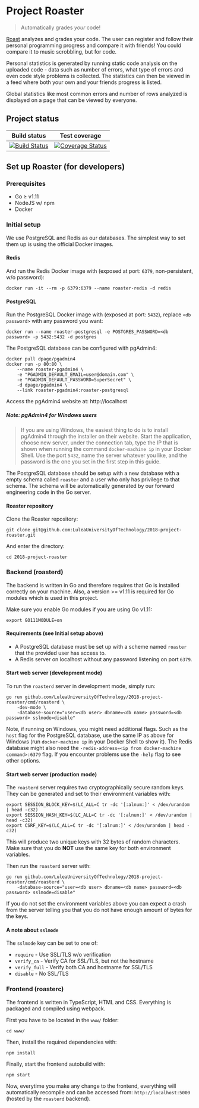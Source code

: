 Project Roaster
===============
> Automatically grades _your_ code!

[Roast](https://roast.software) analyzes and grades your code. The user can
register and follow their personal programming progress and compare it with
friends! You could compare it to music scrobbling, but for code.

Personal statistics is generated by running static code analysis on the uploaded
code - data such as number of errors, what type of errors and even code style
problems is collected. The statistics can then be viewed in a feed where both
your own and your friends progress is listed.

Global statistics like most common errors and number of rows analyzed is
displayed on a page that can be viewed by everyone.

## Project status
| Build status | Test coverage |
|:------------:|:-------------:|
| [![Build Status](https://travis-ci.org/LuleaUniversityOfTechnology/2018-project-roaster.svg?branch=master)](https://travis-ci.org/LuleaUniversityOfTechnology/2018-project-roaster) | [![Coverage Status](https://coveralls.io/repos/github/LuleaUniversityOfTechnology/2018-project-roaster/badge.svg)](https://coveralls.io/github/LuleaUniversityOfTechnology/2018-project-roaster) |

## Set up Roaster (for developers)
### Prerequisites
 * Go ≥ v1.11
 * NodeJS w/ npm
 * Docker

### Initial setup
We use PostgreSQL and Redis as our databases. The simplest way to set them up is
using the official Docker images.

#### Redis
And run the Redis Docker image with (exposed at port: `6379`, non-persistent, w/o password):
```
docker run -it --rm -p 6379:6379 --name roaster-redis -d redis
```

#### PostgreSQL
Run the PostgreSQL Docker image with (exposed at port: `5432`), replace `<db password>` with any password you want:
```
docker run --name roaster-postgresql -e POSTGRES_PASSWORD=<db password> -p 5432:5432 -d postgres
```

The PostgreSQL database can be configured with pgAdmin4:
```
docker pull dpage/pgadmin4
docker run -p 80:80 \
	--name roaster-pgadmin4 \
	-e "PGADMIN_DEFAULT_EMAIL=user@domain.com" \
	-e "PGADMIN_DEFAULT_PASSWORD=SuperSecret" \
	-d dpage/pgadmin4 \
	--link roaster-pgadmin4:roaster-postgresql
```

Access the pgAdmin4 website at: http://localhost

##### Note: pgAdmin4 for Windows users
> If you are using Windows, the easiest thing to do is to install pgAdmin4 through the installer on their website.
> Start the application, choose new server, under the connection tab, type the IP that is shown when running the command `docker-machine ip` in your Docker Shell. Use the port `5432`, name the server whatever you like, and the password is the one you set in the first step in this guide.

The PostgreSQL database should be setup with a new database with a empty schema called
`roaster` and a user who only has privilege to that schema. The schema will be automatically generated by our forward engineering code in the Go server.

#### Roaster repository
Clone the Roaster repository:
```
git clone git@github.com:LuleaUniversityOfTechnology/2018-project-roaster.git
```

And enter the directory:
```
cd 2018-project-roaster
```

### Backend (roasterd)
The backend is written in Go and therefore requires that Go is installed
correctly on your machine. Also, a version >= v1.11 is required for Go modules
which is used in this project.

Make sure you enable Go modules if you are using Go v1.11:
```
export GO111MODULE=on
```

#### Requirements (see Initial setup above)
 * A PostgreSQL database must be set up with a scheme named `roaster` that the
provided user has access to.
 * A Redis server on localhost without any password listening on port `6379`.

#### Start web server (development mode)
To run the `roasterd` server in development mode, simply run:
```
go run github.com/LuleaUniversityOfTechnology/2018-project-roaster/cmd/roasterd \
	-dev-mode \
	-database-source="user=<db user> dbname=<db name> password=<db password> sslmode=disable"
```
Note, if running on Windows, you might need additional flags. Such as the `host` flag for the PostgreSQL database, use the same IP as above for Windows (run `docker-machine ip` in your Docker Shell to show it). The Redis database might also need the `-redis-address=<ip from docker-machine command>:6379` flag. If you encounter problems use the `-help` flag to see other options.

#### Start web server (production mode)
The `roasterd` server requires two cryptographically secure random keys. They
can be generated and set to their environment variables with:
```
export SESSION_BLOCK_KEY=$(LC_ALL=C tr -dc '[:alnum:]' < /dev/urandom | head -c32)
export SESSION_HASH_KEY=$(LC_ALL=C tr -dc '[:alnum:]' < /dev/urandom | head -c32)
export CSRF_KEY=$(LC_ALL=C tr -dc '[:alnum:]' < /dev/urandom | head -c32)
```
This will produce two unique keys with 32 bytes of random characters.
Make sure that you do **NOT** use the same key for both environment variables.

Then run the `roasterd` server with:
```
go run github.com/LuleaUniversityOfTechnology/2018-project-roaster/cmd/roasterd \
	-database-source="user=<db user> dbname=<db name> password=<db password> sslmode=disable"
```

If you do not set the environment variables above you can expect a crash from
the server telling you that you do not have enough amount of bytes for the keys.

#### A note about `sslmode`
The `sslmode` key can be set to one of:
 * `require` - Use SSL/TLS w/o verification
 * `verify_ca` - Verify CA for SSL/TLS, but not the hostname
 * `verify_full` - Verify both CA and hostname for SSL/TLS
 * `disable` - No SSL/TLS

### Frontend (roasterc)
The frontend is written in TypeScript, HTML and CSS. Everything is packaged and
compiled using webpack.

First you have to be located in the `www/` folder:
```
cd www/
```

Then, install the required dependencies with:
```
npm install
```

Finally, start the frontend autobuild with:
```
npm start
```

Now, everytime you make any change to the frontend, everything will
automatically recompile and can be accessed from: `http://localhost:5000`
(hosted by the `roasterd` backend).
